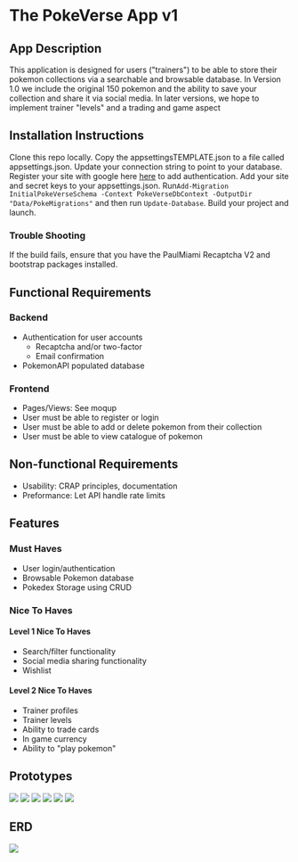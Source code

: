 # The PokeVerse App v1

## App Description

This application is designed for users ("trainers") to be able to store their pokemon collections via a searchable and browsable database. In Version 1.0 we include the original 150 pokemon and the ability to save your collection and share it via social media. In later versions, we hope to implement trainer "levels" and a trading and game aspect

## Installation Instructions

Clone this repo locally. Copy the appsettingsTEMPLATE.json to a file called appsettings.json. Update your connection string to point to your database. Register your site with google here [here](https://https://www.google.com/recaptcha/) to add authentication. Add your site and secret keys to your appsettings.json. Run`Add-Migration InitialPokeVerseSchema -Context PokeVerseDbContext -OutputDir "Data/PokeMigrations"` and then run `Update-Database`. Build your project and launch.  

### Trouble Shooting

If the build fails, ensure that you have the PaulMiami Recaptcha V2 and bootstrap packages installed. 

## Functional Requirements

### Backend 
- Authentication for user accounts
    - Recaptcha and/or two-factor
    - Email confirmation
- PokemonAPI populated database

### Frontend
- Pages/Views: See moqup
- User must be able to register or login
- User must be able to add or delete pokemon from their collection
- User must be able to view catalogue of pokemon

## Non-functional Requirements
- Usability: CRAP principles, documentation
- Preformance: Let API handle rate limits

## Features

### Must Haves
- User login/authentication
- Browsable Pokemon database
- Pokedex Storage using CRUD

### Nice To Haves
#### Level 1 Nice To Haves
- Search/filter functionality
- Social media sharing functionality
- Wishlist

#### Level 2 Nice To Haves
- Trainer profiles
- Trainer levels
- Ability to trade cards
- In game currency
- Ability to "play pokemon"

## Prototypes
![](https://i.imgur.com/fqVEAml.png)
![](https://i.imgur.com/9QKPLYo.png)
![](https://i.imgur.com/dZ1ZKHX.png)
![](https://i.imgur.com/fE8rkqS.png)
![](https://i.imgur.com/7oZyssQ.png)
![](https://i.imgur.com/lHhqLd2.png)



## ERD
![](https://i.imgur.com/HmHVeNg.png)

